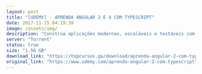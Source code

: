 ```yaml
---
layout: post
title: "[UDEMY] - APRENDA ANGULAR 2 E 4 COM TYPESCRIPT"
date: 2017-11-15 04:19:39
image: /assets/img/
description: "Construa aplicações modernas, escaláveis e testáveis com a nova versão do Framework do Google!"
server: "Torrent"
status: true
size: "1.56 GB"
download_link: "https://topcursos.ga/download/aprenda-angular-2-com-typescript.torrent"
original_link: "https://www.udemy.com/aprenda-angular-2-com-typescript"
---
```

